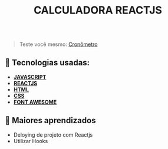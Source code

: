 <h1 align=center> CALCULADORA REACTJS </h1>

<br>



<br>

> Teste você mesmo: <a href="https://superlative-puppy-307ea3.netlify.app/" target="_blank"> Cronômetro </a>

## 🚀 Tecnologias usadas:

* **[ JAVASCRIPT ](https://developer.mozilla.org/en-US/docs/Web/JavaScript)**
* **[ REACTJS ](https://developer.mozilla.org/en-US/docs/Web/JavaScript)**
* **[ HTML ](https://developer.mozilla.org/pt-BR/docs/Web/HTML)**
* **[ CSS ](https://developer.mozilla.org/pt-BR/docs/Web/CSS)**
* **[ FONT AWESOME ](https://fontawesome.com/)**

## 📝 Maiores aprendizados

* Deloying de projeto com Reactjs
* Utilizar Hooks